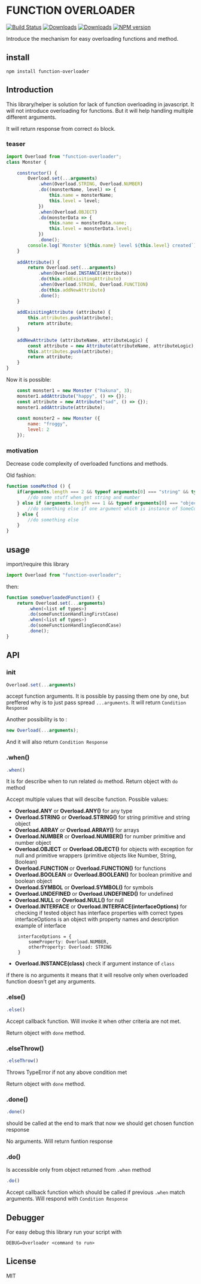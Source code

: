 # FUNCTION OVERLOADER
[![Build Status](https://travis-ci.org/uhlryk/function-overloader.svg)](https://travis-ci.org/uhlryk/function-overloader)
[![Downloads](https://img.shields.io/npm/dt/function-overloader.svg)](https://www.npmjs.com/package/function-overloader)
[![Downloads](https://img.shields.io/npm/dm/function-overloader.svg)](https://www.npmjs.com/package/function-overloader)
[![NPM version](https://img.shields.io/npm/v/function-overloader.svg)](https://www.npmjs.com/package/function-overloader)

Introduce the mechanism for easy overloading functions and method.

## install

```
npm install function-overloader
```

## Introduction

This library/helper is solution for lack of function overloading in javascript. It will not introduce overloading for functions. But it will help handling multiple different arguments.

It will return response from correct `do` block.

### teaser

```javascript
import Overload from "function-overloader";
class Monster {

    constructor() {
        Overload.set(...arguments)
            .when(Overload.STRING, Overload.NUMBER)
            .do((monsterName, level) => {
                this.name = monsterName;
                this.level = level;
            })
            .when(Overload.OBJECT)
            .do(monsterData => {
                this.name = monsterData.name;
                this.level = monsterData.level;
            })
            .done();
        console.log(`Monster ${this.name} level ${this.level} created`);
    }
    
    addAttribute() {
        return Overload.set(...arguments)
            .when(Overload.INSTANCE(Attribute))
            .do(this.addExisitingAttribute)
            .when(Overload.STRING, Overload.FUNCTION)
            .do(this.addNewAttribute)
            .done();
    }
    
    addExisitingAttribute (attribute) {
        this.attributes.push(attribute);
        return attribute;
    }
    
    addNewAttribute (attributeName, attributeLogic) {
        const attribute = new Attribute(attributeName, attributeLogic);
        this.attributes.push(attribute);
        return attribute;
    }
}

```

Now it is possible:

```javascript
    const monster1 = new Monster ("hakuna", 3);
    monster1.addAttribute("happy", () => {});
    const attribute = new Attribute("sad", () => {});
    monster1.addAttribute(attribute);
    
    const monster2 = new Monster ({
        name: "froggy",
        level: 2
    });
```

### motivation

Decrease code complexity of overloaded functions and methods.

Old fashion:

```javascript
function someMethod () {
    if(arguments.length === 2 && typeof arguments[0] === "string" && typeof arguments[1] === "number") {
        //do some stuff when get string and number
    } else if (arguments.length === 1 && typeof arguments[0] === "object" && arguments[0] instanceof SomeCustomConstructor) {
        //do something else if one argument which is instance of SomeCustomConstructor
    } else {
        //do something else
    }
}

```

## usage

import/require this library

```javascript
import Overload from "function-overloader";
```

then:
 
```javascript
function someOverloadedFunction() {
    return Overload.set(...arguments)
        .when(<list of types>)
        .do(someFunctionHandlingFirstCase)
        .when(<list of types>)
        .do(someFunctionHandlingSecondCase)  
        .done();
}
```

## API

### init
```javascript
Overload.set(...arguments)
```
accept function arguments. It is possible by passing them one by one, but preffered why is to just pass spread `...arguments`.
It will return `Condition Response`

Another possibility is to :
```javascript
new Overload(...arguments);
```
And it will also return `Condition Response`

### .when()

```javascript
.when()
```

It is for describe when to run related `do` method.
Return object with `do` method

Accept multiple values that will descibe function.
Possible values:

 * **Overload.ANY** or **Overload.ANY()** for any type
 * **Overload.STRING** or **Overload.STRING()** for string primitive and string object
 * **Overload.ARRAY** or **Overload.ARRAY()** for arrays
 * **Overload.NUMBER** or **Overload.NUMBER()** for number primitive and number object
 * **Overload.OBJECT** or **Overload.OBJECT()** for objects with exception for null and primitive wrappers (primitive objects like Number, String, Boolean) 
 * **Overload.FUNCTION** or **Overload.FUNCTION()** for functions
 * **Overload.BOOLEAN** or **Overload.BOOLEAN()** for boolean primitive and boolean object
 * **Overload.SYMBOL** or **Overload.SYMBOL()** for symbols
 * **Overload.UNDEFINED** or **Overload.UNDEFINED()** for undefined
 * **Overload.NULL** or **Overload.NULL()** for null
 * **Overload.INTERFACE** or **Overload.INTERFACE(interfaceOptions)** for checking if tested object has interface properties with correct types
   interfaceOptions is an object with property names and description
   example of interface
   ```
    interfaceOptions = {
        someProperty: Overload.NUMBER,
        otherProperty: Overload: STRING
    }
   ```
 * **Overload.INSTANCE(class)** check if argument instance of `class`
 
if there is no arguments it means that it will resolve only when overloaded function doesn't get any arguments.  

### .else()

```javascript
.else()
```
Accept callback function. Will invoke it when other criteria are not met.

Return object with `done` method.

### .elseThrow()

```javascript
.elseThrow()
```
Throws TypeError if not any above condition met

Return object with `done` method.

### .done()

```javascript
.done()
```
should be called at the end to mark that now we should get chosen function response
 
No arguments. Will return funtion response

### .do()

Is accessible only from object returned from `.when` method

```javascript
.do()
```

Accept callback function which should be called if previous `.when` match arguments.
Will respond with `Condition Response`

## Debugger

For easy debug this library run your script with

```
DEBUG=Overloader <command to run>
```

## License

MIT
